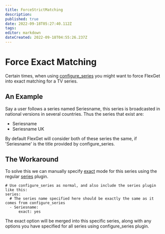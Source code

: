 ```yaml
---
title: ForceStrictMatching
description: 
published: true
date: 2022-09-18T05:27:40.112Z
tags: 
editor: markdown
dateCreated: 2022-09-18T04:55:26.237Z
---
```


# Force Exact Matching
Certain times, when using [configure_series](/Plugins/configure_series) you might want to force FlexGet into exact matching for a TV series.

## An Example
Say a user follows a series named Seriesname, this series is broadcasted in national versions in several countries. Thus the series that exist are:

* Seriesname
* Seriesname UK

By default FlexGet will consider both of these series the same, if 'Seriesname' is the title provided by configure_series.

## The Workaround
To solve this we can manually specify [exact](/Plugins/series/exact) mode for this series using the regular [series](/Plugins/series) plugin.

```
# Use configure_series as normal, and also include the series plugin like this:
series:
  # The series name specified here should be exactly the same as it comes from configure_series
  - Seriesname:
      exact: yes
```
The exact option will be merged into this specific series, along with any options you have specified for all series using configure_series plugin.
